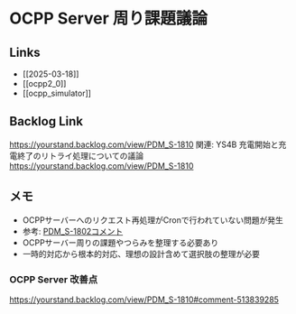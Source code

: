 # OCPP Server 周り課題議論

## Links

- [[2025-03-18]]
- [[ocpp2_0]]
- [[ocpp_simulator]]

## Backlog Link

https://yourstand.backlog.com/view/PDM_S-1810
関連: YS4B 充電開始と充電終了のリトライ処理についての議論 https://yourstand.backlog.com/view/PDM_S-1810

## メモ

- OCPPサーバーへのリクエスト再処理がCronで行われていない問題が発生
- 参考: [PDM_S-1802コメント](https://yourstand.backlog.com/view/PDM_S-1802#comment-511294586)
- OCPPサーバー周りの課題やつらみを整理する必要あり
- 一時的対応から根本的対応、理想の設計含めて選択肢の整理が必要

### OCPP Server 改善点

https://yourstand.backlog.com/view/PDM_S-1810#comment-513839285
